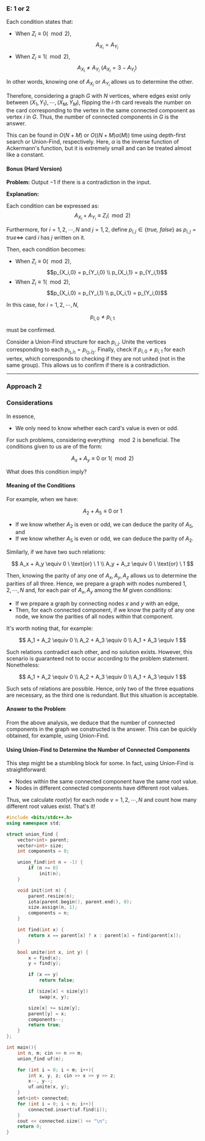  ### E: 1 or 2

<!--
各条件は
* $Z_i \equiv 0 (\mod 2)$ のとき $$A_{X_i} = A_{Y_i}$$
* $Z_i \equiv 1 (\mod 2)$ のとき $$A_{X_i} \ne A_{Y_i} \ (A_{X_i} = 3 − A_{Y_i})$$

です。すなわち、$A_{X_i}$ または $A_{Y_i}$ の一方が分かればもう一方を知ることができます。

したがって、$(X_1, Y_1), \cdots ,(X_M, Y_M)$ 間にのみ辺が存在する $N$ 頂点のグラフ $G$ を考えると、$i$ 番目のカー

ドをめくると $G$ 上で頂点 $i$ と同じ連結成分の頂点に対応するカードの数字が分かります。よって、$G$ の連結
成分数が答えになります。

これは、塗りつぶしの要領で深さ優先探索を行うことや、Union-Find を用いることで $O(N + M)$ または
$O((N + M)\alpha(M))$ の計算時間で求めることができます。ここで、$\alpha$ はアッカーマン関数の逆関数ですが、非
常に小さいため、ほとんど定数と同じと考えて構いません。

#### おまけ (Hard バージョン)

**問題** 入力に矛盾がある場合は $-1$ を出力せよ。

**解説**

各条件は
$$A_{X_i} + A_{Y_i} \equiv Zi (\mod 2)$$

と表すことができます。

さらに、$i = 1, 2, \cdots , N$ , $j = 1, 2$ に対して、$p_{i,j} \in \{\textit{true, false}\}$ を
$p_{i,j} = \textit{true} \iff i$ 番目のカードに $j$ が書かれている

と定義します。すると、各条件は
* $Z_i \equiv 0 (\mod 2)$ のとき
$$p_{X_i,0} = p_{Y_i,0} \\
p_{X_i,1} = p_{Y_i,1}$$
* $Z_i \equiv 1 (\mod 2)$ のとき
$$p_{X_i,0} = p_{Y_i,1} \\
p_{X_i,1} = p_{Y_i,0}$$

です。このとき、$i = 1, 2, \cdots, N$ について

$$p_{i,0}  \ne p_{i,1}$$

であることを確認すれば良いです。各 $p_{i,j}$ に対応する頂点を作った Union-Find を考えます。各 $p_{i_1,j_1} = p_{i_2,j_2}$ に対してこれらに対応する頂点同士を unite します。最後に、$p_{i,0}  \ne p_{i,1}$ に対して、こ れらに対応する頂点同士が unite されていない (同じグループに属していない) かを調べることで矛盾 があるか確認することができます。 -->

Each condition states that:
* When $Z_i \equiv 0 (\mod 2)$, $$A_{X_i} = A_{Y_i}$$
* When $Z_i \equiv 1 (\mod 2)$, $$A_{X_i} \ne A_{Y_i} \ (A_{X_i} = 3 - A_{Y_i})$$

In other words, knowing one of $A_{X_i}$ or $A_{Y_i}$ allows us to determine the other.

Therefore, considering a graph $G$ with $N$ vertices, where edges exist only between $(X_1, Y_1), \cdots ,(X_M, Y_M)$, flipping the $i$-th card reveals the number on the card corresponding to the vertex in the same connected component as vertex $i$ in $G$. Thus, the number of connected components in $G$ is the answer.

This can be found in $O(N + M)$ or $O((N + M)\alpha(M))$ time using depth-first search or Union-Find, respectively. Here, $\alpha$ is the inverse function of Ackermann's function, but it is extremely small and can be treated almost like a constant.

#### Bonus (Hard Version)

**Problem:** Output $-1$ if there is a contradiction in the input.

**Explanation:**

Each condition can be expressed as:
$$A_{X_i} + A_{Y_i} \equiv Z_i (\mod 2)$$

Furthermore, for $i = 1, 2, \cdots , N$ and $j = 1, 2$, define $p_{i,j} \in \{\textit{true, false}\}$ as
$p_{i,j} = \textit{true} \iff$ card $i$ has $j$ written on it.

Then, each condition becomes:
* When $Z_i \equiv 0 (\mod 2)$,
$$p_{X_i,0} = p_{Y_i,0} \\
p_{X_i,1} = p_{Y_i,1}$$
* When $Z_i \equiv 1 (\mod 2)$,
$$p_{X_i,0} = p_{Y_i,1} \\
p_{X_i,1} = p_{Y_i,0}$$

In this case, for $i = 1, 2, \cdots, N$,

$$p_{i,0}  \ne p_{i,1}$$

must be confirmed. 

Consider a Union-Find structure for each $p_{i,j}$. Unite the vertices corresponding to each $p_{i_1,j_1} = p_{i_2,j_2}$. Finally, check if $p_{i,0}  \ne p_{i,1}$ for each vertex, which corresponds to checking if they are not united (not in the same group). This allows us to confirm if there is a contradiction.

---

### Approach 2
<!-- 
#### 考えたこと
要するに

* 各カードの値が偶数なのか奇数なのかだけを知りたい 

ということが言える。こういう問題では、$\mod 2$ ですべてを考えるとよい。われわれにあたえられた条件は

$$
A_x+A_y \equiv 0 or 1(\mod 2)
$$

という形をしたものが $M$ 個与えられるということになる。この条件は一体何を意味しているのだろうか？？

#### 条件式の意味

例えば

$$
A_2+A_5 \equiv 0 or 1
$$ 
 
という条件があったとき、

* $A_2$ が偶数か奇数かがわかったら、$A_5$ についてもわかるし、
* $A_5$ が偶数か奇数かがわかったら、$A_2$ についてもわかる、

という関係にあることがわかる。では

$$
A_x+A_y \equiv 0 \ \textit{or} \ 1 \\
Ay+Az \equiv 0 \ \textit{or} \ 1
$$

という $2$ つの関係式があったらどうなるであろう...これは、「$A_x,A_y,A_z$ のうちどれか 1 つでも偶奇かがわかれば、3 つすべての偶奇がわかる」ということになる。よってわれわれはノードが $1,2, \cdots ,N$ のグラフを用意して、 $M$ 個の $A_x,A_y$ に関する条件に対して

* ノード $x$ とノード $y$ との間に辺を張ったグラフを用意したとき、
* 各連結成分については、どれか 1 個でも偶奇がわかれば、連結成分内のすべてのノードの偶奇がわかる

ということになる。注意点として例えば

$$
A_1+A_2 \equiv 0 \\
A_2+A_3 \equiv 0 \\
A_1+A_3 \equiv 1
$$

のような関係式があったら、これらは矛盾し合っていて、これを満たす解は存在しない。でもそのようなことは起こらないことが問題文から保証されている。ただし

$$
A_1+A_2 \equiv 0 \\
A_2+A_3 \equiv 0 \\
A_1+A_3 \equiv 1
$$ 

のような関係式の組はありうる。つまり 3 本目の式は 1 本目と 2 本目から導かれるので冗長なのだ。この 3 本のうちの 2 本だけでよい。でもこういうのは問題ない。

問題の答え
以上の考察から「上のように作ったグラフの連結成分の個数」が答えであることがわかった。これは例えば Union-Find でパッと求めることができる。

#### Union-Find 使って連結成分数出す方法

意外とここが詰まる方も多い気がする。実際はとても簡単で Union-Find というのは

* 同じ連結成分にあるノード間では root の値が等しい
* 異なる連結成分にあるノード間では root の値が異なる

という性質を満たすものであったことを思い出す。そうすると、ノード $v = 1, 2, \cdots ,N$ に対して $root(v)$ を求めてあげて、その種類が何通りあるかを見れば OK。 -->


### Considerations

In essence,

* We only need to know whether each card's value is even or odd.

For such problems, considering everything $\mod 2$ is beneficial. The conditions given to us are of the form:

$$
A_x + A_y \equiv 0 \ \text{or} \ 1 (\mod 2)
$$

What does this condition imply?

#### Meaning of the Conditions

For example, when we have:

$$
A_2 + A_5 \equiv 0 \ \text{or} \ 1
$$

* If we know whether $A_2$ is even or odd, we can deduce the parity of $A_5$, and
* If we know whether $A_5$ is even or odd, we can deduce the parity of $A_2$.

Similarly, if we have two such relations:

$$
A_x + A_y \equiv 0 \ \text{or} \ 1 \\
A_y + A_z \equiv 0 \ \text{or} \ 1
$$

Then, knowing the parity of any one of $A_x, A_y, A_z$ allows us to determine the parities of all three. Hence, we prepare a graph with nodes numbered $1,2, \cdots ,N$ and, for each pair of $A_x,A_y$ among the $M$ given conditions:

* If we prepare a graph by connecting nodes $x$ and $y$ with an edge,
* Then, for each connected component, if we know the parity of any one node, we know the parities of all nodes within that component.

It's worth noting that, for example:

$$
A_1 + A_2 \equiv 0 \\
A_2 + A_3 \equiv 0 \\
A_1 + A_3 \equiv 1
$$

Such relations contradict each other, and no solution exists. However, this scenario is guaranteed not to occur according to the problem statement. Nonetheless:

$$
A_1 + A_2 \equiv 0 \\
A_2 + A_3 \equiv 0 \\
A_1 + A_3 \equiv 1
$$

Such sets of relations are possible. Hence, only two of the three equations are necessary, as the third one is redundant. But this situation is acceptable.

#### Answer to the Problem

From the above analysis, we deduce that the number of connected components in the graph we constructed is the answer. This can be quickly obtained, for example, using Union-Find.

#### Using Union-Find to Determine the Number of Connected Components

This step might be a stumbling block for some. In fact, using Union-Find is straightforward:

* Nodes within the same connected component have the same root value.
* Nodes in different connected components have different root values.

Thus, we calculate $root(v)$ for each node $v = 1, 2, \cdots ,N$ and count how many different root values exist. That's it!

```cpp
#include <bits/stdc++.h>
using namespace std;

struct union_find {
    vector<int> parent;
    vector<int> size;
    int components = 0;

    union_find(int n = -1) {
        if (n >= 0)
            init(n);
    }

    void init(int n) {
        parent.resize(n);
        iota(parent.begin(), parent.end(), 0);
        size.assign(n, 1);
        components = n;
    }

    int find(int x) {
        return x == parent[x] ? x : parent[x] = find(parent[x]);
    }

    bool unite(int x, int y) {
        x = find(x);
        y = find(y);

        if (x == y)
            return false;

        if (size[x] < size[y])
            swap(x, y);

        size[x] += size[y];
        parent[y] = x;
        components--;
        return true;
    }
};

int main(){
    int n, m; cin >> n >> m;
    union_find uf(n);

    for (int i = 0; i < m; i++){
        int x, y, z; cin >> x >> y >> z;
        x--, y--;
        uf.unite(x, y);
    }
    set<int> connected;
    for (int i = 0; i < n; i++){
        connected.insert(uf.find(i));
    }
    cout << connected.size() << "\n";
    return 0;
}
```